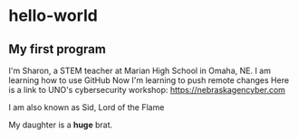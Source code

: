 # hello-world
## My first program
I'm Sharon, a STEM teacher at Marian High School in Omaha, NE. I am learning how to use GitHub
Now I'm learning to push remote changes
Here is a link to UNO's cybersecurity workshop: https://nebraskagencyber.com

I am also known as Sid, Lord of the Flame

My daughter is a **huge** brat.

